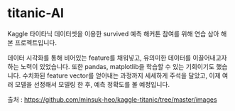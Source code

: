 # titanic-AI

Kaggle 타이타닉 데이터셋을 이용한 survived 예측
해커톤 참여를 위해 연습 삼아 해본 프로젝트입니다.

데이터 시각화를 통해 비어있는 feature를 채워넣고, 유의미한 데이터를 이끌어내고자 하는 노력이 있었습니다.
또한 pandas, matplotlib을 학습할 수 있는 기회이기도 했습니다.
수치화된 feature vector를 얻어내는 과정까지 세세하게 주석을 달았고, 이제 여러 모델을 선정해서 모델링 한 후, 예측 정확도를 볼 예정입니다.

출처 : https://github.com/minsuk-heo/kaggle-titanic/tree/master/images
